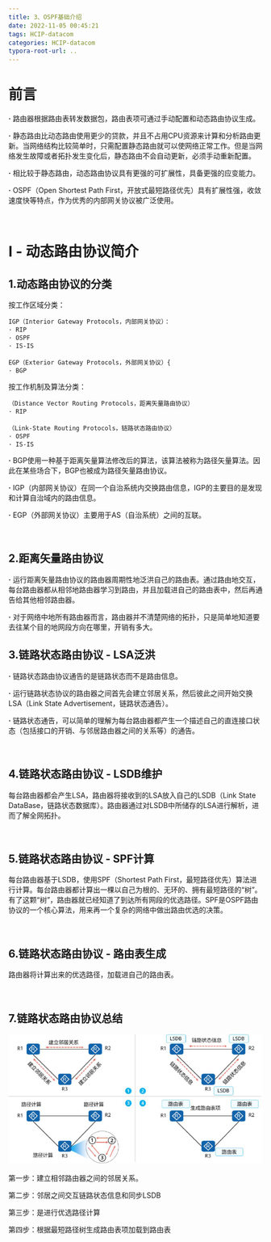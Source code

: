 ```yaml
---
title: 3、OSPF基础介绍
date: 2022-11-05 00:45:21
tags: HCIP-datacom
categories: HCIP-datacom
typora-root-url: ..
---
```


# 前言

**·**  路由器根据路由表转发数据包，路由表项可通过手动配置和动态路由协议生成。

**·**  静态路由比动态路由使用更少的贷款，并且不占用CPU资源来计算和分析路由更新。当网络结构比较简单时，只需配置静态路由就可以使网络正常工作。但是当网络发生故障或者拓扑发生变化后，静态路由不会自动更新，必须手动重新配置。

**·**  相比较于静态路由，动态路由协议具有更强的可扩展性，具备更强的应变能力。

**·**  OSPF（Open Shortest Path First，开放式最短路径优先）具有扩展性强，收敛速度快等特点，作为优秀的内部网关协议被广泛使用。

<br>

# Ⅰ - 动态路由协议简介

## 1.动态路由协议的分类

按工作区域分类：

```
IGP（Interior Gateway Protocols，内部网关协议）：
· RIP
· OSPF
· IS-IS

EGP（Exterior Gateway Protocols，外部网关协议）{
· BGP
```

按工作机制及算法分类：

```
（Distance Vector Routing Protocols，距离矢量路由协议）
· RIP

（Link-State Routing Protocols，链路状态路由协议）
· OSPF
· IS-IS
```

**·**  BGP使用一种基于距离矢量算法修改后的算法，该算法被称为路径矢量算法。因此在某些场合下，BGP也被成为路径矢量路由协议。

**·**  IGP（内部网关协议）在同一个自治系统内交换路由信息，IGP的主要目的是发现和计算自治域内的路由信息。

**·**  EGP（外部网关协议）主要用于AS（自治系统）之间的互联。

 <br>

## 2.距离矢量路由协议

**·**  运行距离矢量路由协议的路由器周期性地泛洪自己的路由表。通过路由地交互，每台路由器都从相邻地路由器学习到路由，并且加载进自己的路由表中，然后再通告给其他相邻路由器。

**·**  对于网络中地所有路由器而言，路由器并不清楚网络的拓扑，只是简单地知道要去往某个目的地网段方向在哪里，开销有多大。

## 3.链路状态路由协议 - LSA泛洪

**·**  链路状态路由协议通告的是链路状态而不是路由信息。

**·**  运行链路状态协议的路由器之间首先会建立邻居关系，然后彼此之间开始交换LSA（Link State Advertisement，链路状态通告）。

**·**  链路状态通告，可以简单的理解为每台路由器都产生一个描述自己的直连接口状态（包括接口的开销、与邻居路由器之间的关系等）的通告。

<br>

## 4.链路状态路由协议 - LSDB维护

每台路由器都会产生LSA，路由器将接收到的LSA放入自己的LSDB（Link State DataBase，链路状态数据库）。路由器通过对LSDB中所储存的LSA进行解析，进而了解全网拓扑。

<br>

## 5.链路状态路由协议 - SPF计算

每台路由器基于LSDB，使用SPF（Shortest Path First，最短路径优先）算法进行计算。每台路由器都计算出一棵以自己为根的、无环的、拥有最短路径的“树”。有了这颗“树”，路由器就已经知道了到达所有网段的优选路径。SPF是OSPF路由协议的一个核心算法，用来再一个复杂的网络中做出路由优选的决策。

<br>

## 6.链路状态路由协议 - 路由表生成

路由器将计算出来的优选路径，加载进自己的路由表。

<br>

## 7.链路状态路由协议总结

![总结](/../images/HCIP-datacom-3%E3%80%81OSPF%E5%9F%BA%E7%A1%80/%E6%80%BB%E7%BB%93.PNG)

第一步：建立相邻路由器之间的邻居关系。

第二步：邻居之间交互链路状态信息和同步LSDB

第三步：是进行优选路径计算

第四步：根据最短路径树生成路由表项加载到路由表

